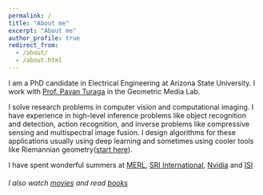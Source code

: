 ```yaml
---
permalink: /
title: "About me"
excerpt: "About me"
author_profile: true
redirect_from: 
  - /about/
  - /about.html
---
```


I am a PhD candidate in Electrical Engineering at Arizona State University. I work with [Prof. Pavan Turaga](https://pavanturaga.com/) in the Geometric Media Lab. 

I solve research problems in computer vision and computational imaging. I have experience in high-level inference problems like object recognition and detection, action recognition, and inverse problems like compressive sensing and multispectral image fusion. I design algorithms for these applications usually using deep learning and sometimes using cooler tools like Riemannian geometry([start here](https://infinityplusonemath.wordpress.com/2017/02/18/asteroids-on-a-donut/)).

I have spent wonderful summers at [MERL](http://www.merl.com/), [SRI International](https://www.sri.com/), [Nvidia](https://www.nvidia.com/) and [ISI](https://www.isical.ac.in/) 

###### I also watch [movies](https://letterboxd.com/suhaslohit/) and read [books](https://www.goodreads.com/review/list/24730631)
